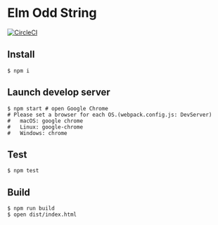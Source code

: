 # Elm Odd String

[![CircleCI](https://circleci.com/gh/ababup1192/elm-dev-env.svg?style=svg)](https://circleci.com/gh/ababup1192/elm-dev-env)
## Install

```shell
$ npm i
```

## Launch develop server

```shell
$ npm start # open Google Chrome
# Please set a browser for each OS.(webpack.config.js: DevServer)
#   macOS: google chrome
#   Linux: google-chrome
#   Windows: chrome
```

## Test

```shell
$ npm test
```

## Build

```shell
$ npm run build
$ open dist/index.html
```
